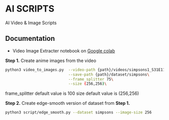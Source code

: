 # AI SCRIPTS

AI Video & Image Scripts

## Documentation

- Video Image Extracter notebook on [Google colab](https://colab.research.google.com/drive/1h7W_rwBdg1f6re_8nvqlow6p72YLiea2?usp=sharing)


**Step 1.** Create anime images from the video

```bash
python3 video_to_images.py  --video-path {path}/videos/simpsons1_S31E11.mp4\
                            --save-path {path}/dataset/simpsons\
                            --frame_splitter 75\
                            --size (256,256)\
```

frame_splitter default value is 100
size default value is (256,256)


**Step 2.** Create edge-smooth version of dataset from **Step 1.**

```bash
python3 script/edge_smooth.py --dataset simpsons --image-size 256
```
